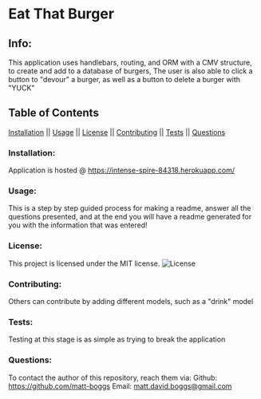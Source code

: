 # Eat That Burger

## Info: 
This application uses handlebars, routing, and ORM with a CMV structure, to create and add to a database of burgers, The user is also able to click a button to "devour" a burger, as well as a button to delete a burger with "YUCK"

## Table of Contents 
[Installation](#Installation) || [Usage](#Usage) || [License](#License) || [Contributing](#Contributing) || [Tests](#Tests) || [Questions](#Questions)

### Installation:
 Application is hosted @ https://intense-spire-84318.herokuapp.com/


### Usage:
 This is a step by step guided process for making a readme, answer all the questions presented, and at the end you will have a readme generated for you with the information that was entered!


### License:
 This project is licensed under the MIT license.
 ![License](https://img.shields.io/badge/license-MIT-blue.svg)

### Contributing:
Others can contribute by adding different models, such as a "drink" model


### Tests:
Testing at this stage is as simple as trying to break the application

### Questions:
To contact the author of this repository, reach them via: 
Github: https://github.com/matt-boggs
Email: matt.david.boggs@gmail.com